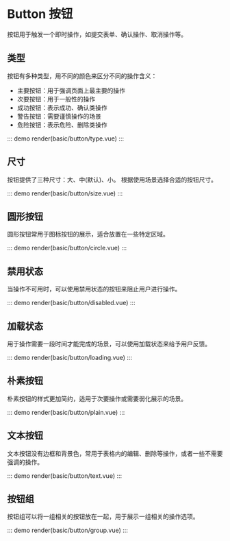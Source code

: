 # Button 按钮

按钮用于触发一个即时操作，如提交表单、确认操作、取消操作等。

## 类型

按钮有多种类型，用不同的颜色来区分不同的操作含义：

- 主要按钮：用于强调页面上最主要的操作
- 次要按钮：用于一般性的操作
- 成功按钮：表示成功、确认类操作
- 警告按钮：需要谨慎操作的场景
- 危险按钮：表示危险、删除类操作

::: demo
render(basic/button/type.vue)
:::

## 尺寸

按钮提供了三种尺寸：大、中(默认)、小。
根据使用场景选择合适的按钮尺寸。

::: demo
render(basic/button/size.vue)
:::

## 圆形按钮

圆形按钮常用于图标按钮的展示，适合放置在一些特定区域。

::: demo
render(basic/button/circle.vue)
:::

## 禁用状态

当操作不可用时，可以使用禁用状态的按钮来阻止用户进行操作。

::: demo
render(basic/button/disabled.vue)
:::

## 加载状态

用于操作需要一段时间才能完成的场景，可以使用加载状态来给予用户反馈。

::: demo
render(basic/button/loading.vue)
:::

## 朴素按钮

朴素按钮的样式更加简约，适用于次要操作或需要弱化展示的场景。

::: demo
render(basic/button/plain.vue)
:::

## 文本按钮

文本按钮没有边框和背景色，常用于表格内的编辑、删除等操作，或者一些不需要强调的操作。

::: demo
render(basic/button/text.vue)
:::

## 按钮组

按钮组可以将一组相关的按钮放在一起，用于展示一组相关的操作选项。

::: demo
render(basic/button/group.vue)
:::
